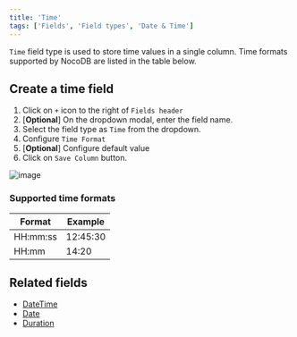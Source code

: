 ```yaml
---
title: 'Time'
tags: ['Fields', 'Field types', 'Date & Time']
---
```



`Time` field type is used to store time values in a single column. Time formats supported by NocoDB are listed in the table below.

## Create a time field
1. Click on `+` icon to the right of `Fields header`
2. [**Optional**] On the dropdown modal, enter the field name.
3. Select the field type as `Time` from the dropdown.
4. Configure `Time Format`
5. [**Optional**] Configure default value
6. Click on `Save Column` button.

![image](/img/v2/fields/time.png)

### Supported time formats
| Format    | Example    |
|-----------|------------|
| HH:mm:ss  | 12:45:30   |
| HH:mm     | 14:20      |

## Related fields
- [DateTime](010.date-time.md)
- [Date](020.date.md)
- [Duration](040.duration.md)